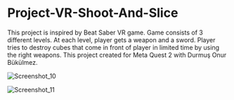 # Project-VR-Shoot-And-Slice

This project is inspired by Beat Saber VR game. Game consists of 3 different levels. At each level, player gets a weapon and a sword. Player tries to destroy cubes that come in front of player in limited time by using the right weapons. This project created for Meta Quest 2 with Durmuş Onur Bükülmez.

![Screenshot_10](https://user-images.githubusercontent.com/88538924/236848912-e51b5b6f-f968-4fb9-89c8-091f429d880e.png)

![Screenshot_11](https://user-images.githubusercontent.com/88538924/236848917-ff7315c8-c536-4b83-b211-09abd8a49997.png)
